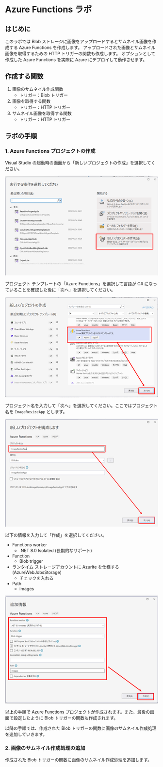 # Azure Functions ラボ

## はじめに

このラボでは Blob ストレージに画像をアップロードするとサムネイル画像を作成する Azure Functions を作成します。
アップロードされた画像とサムネイル画像を取得するための HTTP トリガーの関数も作成します。
オプションとして作成した Azure Functions を実際に Azure にデプロイして動作させます。

## 作成する関数

1. 画像のサムネイル作成関数
   - トリガー：Blob トリガー
2. 画像を取得する関数
   - トリガー：HTTP トリガー
3. サムネイル画像を取得する関数
   - トリガー：HTTP トリガー

## ラボの手順

### 1. Azure Functions プロジェクトの作成

Visual Studio の起動時の画面から「新しいプロジェクトの作成」を選択してください。

![](images/2025-01-24-18-51-59.png)

プロジェクト テンプレートの「Azure Functions」を選択して言語が C# になっていることを確認した後に「次へ」を選択してください。

![](images/2025-01-24-18-54-17.png)

プロジェクト名を入力して「次へ」を選択してください。ここではプロジェクト名を `ImageResizeApp` とします。

![](images/2025-01-25-13-03-26.png)

以下の情報を入力して「作成」を選択してください。

- Functions worker
  - .NET 8.0 Isolated (長期的なサポート)
- Function
  - Blob trigger
- ランタイム ストレージアカウントに Azurite を仕様する (AzureWebJobsStorage)
  - チェックを入れる
- Path
  - images

![](images/2025-01-25-14-42-22.png)

以上の手順で Azure Functions プロジェクトが作成されます。また、最後の画面で設定したように Blob トリガーの関数も作成されます。

以降の手順では、作成された Blob トリガーの関数に画像のサムネイル作成処理を追加していきます。

### 2. 画像のサムネイル作成処理の追加

作成された Blob トリガーの関数に画像のサムネイル作成処理を追加します。


